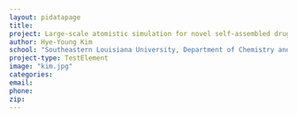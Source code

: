```yaml
---
layout: pidatapage
title:
project: Large-scale atomistic simulation for novel self-assembled drug delivery vehicles
author: Hye-Young Kim
school: "Southeastern Louisiana University, Department of Chemistry and Physics"
project-type: TestElement
image: "kim.jpg"
categories:
email:
phone:
zip:
---
```

